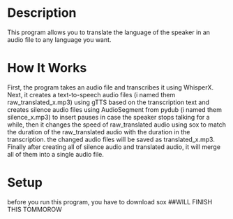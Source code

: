 # Description
This program allows you to translate the language of the speaker in an audio file to any language you want.

# How It Works
First, the program takes an audio file and transcribes it using WhisperX. Next, it creates a text-to-speech audio files (i named them raw_translated_x.mp3) using gTTS based on the transcription text and creates silence audio files using AudioSegment from pydub (i named them silence_x.mp3) to insert pauses in case the speaker stops talking for a while, then it changes the speed of raw_translated audio using sox to match the duration of the raw_translated audio with the duration in the transcription. the changed audio files will be saved as translated_x.mp3. Finally after creating all of silence audio and translated audio, it will merge all of them into a single audio file. 

# Setup
before you run this program, you have to download sox
##WILL FINISH THIS TOMMOROW
